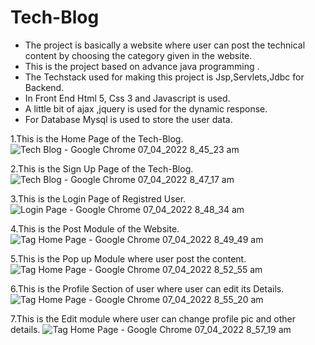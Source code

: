 # Tech-Blog

* The project is basically a website where user can post the technical content by choosing the category given in the website.
* This is the project based on advance java programming .
* The Techstack used for making this project is Jsp,Servlets,Jdbc for Backend.
* In Front End Html 5, Css 3 and Javascript is used.
* A little bit of ajax ,jquery is used for the dynamic response.
* For Database Mysql is used to store the user data.


1.This is the Home Page of the Tech-Blog.
![Tech Blog - Google Chrome 07_04_2022 8_45_23 am](https://user-images.githubusercontent.com/85536954/162113151-50532234-9893-4adc-aee6-279ea6beff2e.png)


2.This is the Sign Up Page of the Tech-Blog.
![Tech Blog - Google Chrome 07_04_2022 8_47_17 am](https://user-images.githubusercontent.com/85536954/162113346-5274f813-e1e9-400b-8e13-43dce07f790f.png)


3.This is the Login Page of Registred User.
![Login Page - Google Chrome 07_04_2022 8_48_34 am](https://user-images.githubusercontent.com/85536954/162113480-637f2467-a083-40d8-8ef1-ad3637570acd.png)


4.This is the Post Module of the Website.
![Tag Home Page - Google Chrome 07_04_2022 8_49_49 am](https://user-images.githubusercontent.com/85536954/162113594-0e6aff98-56be-4d5e-a5c7-dc2e2216b456.png)


5.This is the Pop up Module where user post the content.
![Tag Home Page - Google Chrome 07_04_2022 8_52_55 am](https://user-images.githubusercontent.com/85536954/162113958-f14d5a15-baca-42ab-9c6d-27a5101476f9.png)






6.This is the Profile Section of user where user can edit its Details.
![Tag Home Page - Google Chrome 07_04_2022 8_55_20 am](https://user-images.githubusercontent.com/85536954/162114428-82cb8e6a-0c6d-4943-876b-42c26f4c92df.png)



7.This is the Edit module where user can change profile pic and other details.
![Tag Home Page - Google Chrome 07_04_2022 8_57_19 am](https://user-images.githubusercontent.com/85536954/162114516-51bd1860-c235-463e-b1fc-8fb7ea7f28f6.png)



